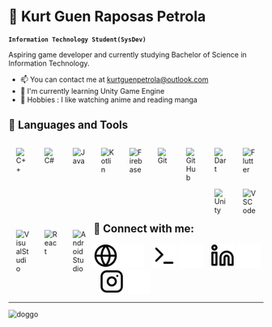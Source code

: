 # 🌌 Kurt Guen Raposas Petrola

**`Information Technology Student(SysDev)`**
 
Aspiring game developer and currently studying Bachelor of Science in Information Technology.

*   📫  You can contact me at [kurtguenpetrola@outlook.com](mailto:kurtguenpetrola@outlook.com)
*   🌱  I'm currently learning Unity Game Engine
*   🎯  Hobbies : I like watching anime and reading manga
 
<h2>🧰 Languages and Tools</h2>

<img align="left" alt="C++" width="26px" style="padding:15px;" src="https://cdn.jsdelivr.net/gh/devicons/devicon/icons/cplusplus/cplusplus-plain.svg" />
<img align="left" alt="C#" width="26px" style="padding:15px;" src="https://cdn.jsdelivr.net/gh/devicons/devicon/icons/csharp/csharp-plain.svg" />
<img align="left" alt="Java" width="26px" style="padding:15px;" src="https://cdn.jsdelivr.net/gh/devicons/devicon/icons/java/java-original.svg" />
<img align="left" alt="Kotlin" width="26px" style="padding:15px;" src="https://cdn.jsdelivr.net/gh/devicons/devicon/icons/kotlin/kotlin-original.svg" />
<img align="left" alt="Firebase" width="26px" style="padding:15px;" src="https://cdn.jsdelivr.net/gh/devicons/devicon/icons/firebase/firebase-plain.svg" />
<img align="left" alt="Git" width="26px" style="padding:15px;" src="https://cdn.jsdelivr.net/gh/devicons/devicon/icons/git/git-original.svg" />
<img align="left" alt="GitHub" width="26px" style="padding:15px;" src="https://cdn.jsdelivr.net/gh/devicons/devicon/icons/github/github-original.svg" />
<img align="left" alt="Dart" width="26px" style="padding:15px;" src="https://cdn.jsdelivr.net/gh/devicons/devicon/icons/dart/dart-original.svg" />
<img align="left" alt="Flutter" width="26px" style="padding:15px;" src="https://cdn.jsdelivr.net/gh/devicons/devicon/icons/flutter/flutter-original.svg" />
<img align="left" alt="Unity" width="26px" style="padding:15px;" src="https://cdn.jsdelivr.net/gh/devicons/devicon/icons/unity/unity-original.svg" />
<img align="left" alt="VSCode" width="26px" style="padding:15px;" src="https://cdn.jsdelivr.net/gh/devicons/devicon/icons/vscode/vscode-original.svg" />
<img align="left" alt="VisualStudio" width="26px" style="padding:15px;" src="https://cdn.jsdelivr.net/gh/devicons/devicon/icons/visualstudio/visualstudio-plain.svg" />
<img align="left" alt="React" width="26px" style="padding:15px;" src="https://cdn.jsdelivr.net/gh/devicons/devicon/icons/react/react-original.svg" />
<img align="left" alt="AndroidStudio" width="26px" style="padding:15px;" src="https://cdn.jsdelivr.net/gh/devicons/devicon/icons/androidstudio/androidstudio-original.svg" />
<br />
<br />

<h2>🌴 Connect with me:</h2>

[![website](./imgs/globe-light.svg)](https://www.facebook.com/profile.php?id=100008866333712&mibextid=ZbWKwL/#gh-light-mode-only)
[![website](./imgs/globe-dark.svg)](https://www.facebook.com/profile.php?id=100008866333712&mibextid=ZbWKwL/#gh-dark-mode-only)
&nbsp;&nbsp;
[![website](./imgs/terminal-light.svg)](https://www.dev.to/katowu#gh-light-mode-only)
[![website](./imgs/terminal-dark.svg)](https://www.dev.to/katowu#gh-dark-mode-only)
&nbsp;&nbsp;
[![website](./imgs/linkedin-light.svg)](https://www.linkedin.com/in/kurt-guen-petrola-0b5469251/#gh-light-mode-only)
[![website](./imgs/linkedin-dark.svg)](https://www.linkedin.com/in/kurt-guen-petrola-0b5469251/#gh-dark-mode-only)
&nbsp;&nbsp;
[![website](./imgs/instagram-light.svg)](https://www.instagram.com/xkurtzzzz/#gh-light-mode-only)
[![website](./imgs/instagram-dark.svg)](https://www.instagram.com/xkurtzzzz/#gh-dark-mode-only)

------------------------------
<img alt="doggo" width="auto" src="https://mir-s3-cdn-cf.behance.net/project_modules/1400/74731f76965389.5c7945b0cfcc3.gif">
